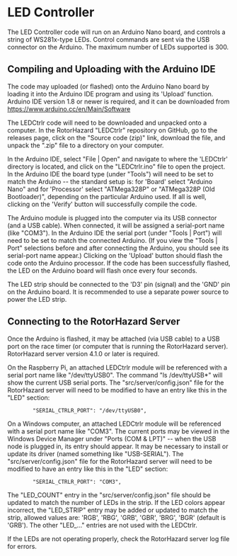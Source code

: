 # LED Controller

The LED Controller code will run on an Arduino Nano board, and controls a string of WS281x-type LEDs. Control commands are sent via the USB connector on the Arduino. The maximum number of LEDs supported is 300.

## Compiling and Uploading with the Arduino IDE

The code may uploaded (or flashed) onto the Arduino Nano board by loading it into the Arduino IDE program and using its 'Upload' function.  Arduino IDE version 1.8 or newer is required, and it can be downloaded from https://www.arduino.cc/en/Main/Software

The LEDCtrlr code will need to be downloaded and unpacked onto a computer. In the RotorHazard "LEDCtrlr" repository on GitHub, go to the releases page, click on the "Source code (zip)" link, download the file, and unpack the ".zip" file to a directory on your computer.

In the Arduino IDE, select "File | Open" and navigate to where the 'LEDCtrlr' directory is located, and click on the "LEDCtrlr.ino" file to open the project.  In the Arduino IDE the board type (under "Tools") will need to be set to match the Arduino -- the standard setup is:  for 'Board' select "Arduino Nano" and for 'Processor' select "ATMega328P" or "ATMega328P (Old Bootloader)", depending on the particular Arduino used.  If all is well, clicking on the 'Verify' button will successfully compile the code.

The Arduino module is plugged into the computer via its USB connector (and a USB cable). When connected, it will be assigned a serial-port name (like "COM3"). In the Arduino IDE the serial port (under "Tools | Port") will need to be set to match the connected Arduino.  (If you view the "Tools | Port" selections before and after connecting the Arduino, you should see its serial-port name appear.)  Clicking on the 'Upload' button should flash the code onto the Arduino processor. If the code has been successfully flashed, the LED on the Arduino board will flash once every four seconds.

The LED strip should be connected to the 'D3' pin (signal) and the 'GND' pin on the Arduino board. It is recommended to use a separate power source to power the LED strip.

## Connecting to the RotorHazard Server

Once the Arduino is flashed, it may be attached (via USB cable) to a USB port on the race timer (or computer that is running the RotorHazard server). RotorHazard server version 4.1.0 or later is required.

On the Raspberry Pi, an attached LEDCtrlr module will be referenced with a serial port name like "/dev/ttyUSB0". The command "ls /dev/ttyUSB*" will show the current USB serial ports. The "src/server/config.json" file for the RotorHazard server will need to be modified to have an entry like this in the "LED" section:
```
		"SERIAL_CTRLR_PORT": "/dev/ttyUSB0",
```

On a Windows computer, an attached LEDCtrlr module will be referenced with a serial port name like "COM3". The current ports may be viewed in the Windows Device Manager under "Ports (COM & LPT)" -- when the USB node is plugged in, its entry should appear.  It may be necessary to install or update its driver (named something like "USB-SERIAL"). The "src/server/config.json" file for the RotorHazard server will need to be modified to have an entry like this in the "LED" section:
```
		"SERIAL_CTRLR_PORT": "COM3",
```

The "LED_COUNT" entry in the "src/server/config.json" file should be updated to match the number of LEDs in the strip. If the LED colors appear incorrect, the "LED_STRIP" entry may be added or updated to match the strip, allowed values are:  'RGB', 'RBG', 'GRB', 'GBR', 'BRG', 'BGR' (default is 'GRB'). The other "LED_..." entries are not used with the LEDCtrlr.

If the LEDs are not operating properly, check the RotorHazard server log file for errors.
